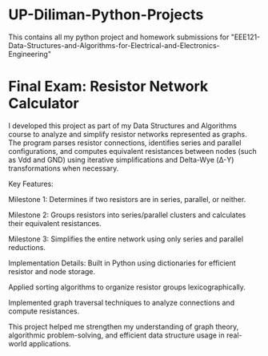 # UP-Diliman-Python-Projects
This contains all my python project and homework submissions for "EEE121-Data-Structures-and-Algorithms-for-Electrical-and-Electronics-Engineering"

# Final Exam: Resistor Network Calculator
I developed this project as part of my Data Structures and Algorithms course to analyze and simplify resistor networks represented as graphs. The program parses resistor connections, identifies series and parallel configurations, and computes equivalent resistances between nodes (such as Vdd and GND) using iterative simplifications and Delta-Wye (Δ-Y) transformations when necessary.

Key Features:

Milestone 1: Determines if two resistors are in series, parallel, or neither.

Milestone 2: Groups resistors into series/parallel clusters and calculates their equivalent resistances.

Milestone 3: Simplifies the entire network using only series and parallel reductions.

Implementation Details:
Built in Python using dictionaries for efficient resistor and node storage.

Applied sorting algorithms to organize resistor groups lexicographically.

Implemented graph traversal techniques to analyze connections and compute resistances.

This project helped me strengthen my understanding of graph theory, algorithmic problem-solving, and efficient data structure usage in real-world applications.
